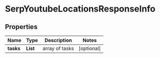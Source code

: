 # SerpYoutubeLocationsResponseInfo


## Properties

| Name | Type | Description | Notes |
|------------ | ------------- | ------------- | -------------|
**tasks** | **List<SerpYoutubeLocationsTaskInfo>** | array of tasks |[optional]|